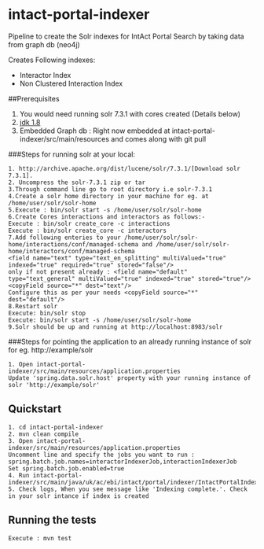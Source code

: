 # intact-portal-indexer
Pipeline to create the Solr indexes for IntAct Portal Search by taking data from graph db (neo4j)

Creates Following indexes:

* Interactor Index
* Non Clustered Interaction Index

##Prerequisites

1. You would need running solr 7.3.1 with cores created (Details below)
2. [jdk 1.8](http://www.oracle.com/technetwork/java/javase/downloads/index.html)
3. Embedded Graph db : Right now embedded at intact-portal-indexer/src/main/resources and comes along with git pull 


###Steps for running solr at your local:
```
1. http://archive.apache.org/dist/lucene/solr/7.3.1/[Download solr 7.3.1].
2. Uncompress the solr-7.3.1 zip or tar
3.Through command line go to root directory i.e solr-7.3.1
4.Create a solr home directory in your machine for eg. at /home/user/solr/solr-home
5.Execute : bin/solr start -s /home/user/solr/solr-home
6.Create Cores interactions and interactors as follows:-
Execute : bin/solr create_core -c interactions
Execute : bin/solr create_core -c interactors
7.Add following enteries to your /home/user/solr/solr-home/interactions/conf/managed-schema and /home/user/solr/solr-home/interactors/conf/managed-schema
<field name="text" type="text_en_splitting" multiValued="true" indexed="true" required="true" stored="false"/>
only if not present already : <field name="default" type="text_general" multiValued="true" indexed="true" stored="true"/>
<copyField source="*" dest="text"/>
Configure this as per your needs <copyField source="*" dest="default"/>
8.Restart solr
Execute: bin/solr stop
Execute: bin/solr start -s /home/user/solr/solr-home
9.Solr should be up and running at http://localhost:8983/solr
```

###Steps for pointing the application to an already running instance of solr for eg. http://example/solr
```
1. Open intact-portal-indexer/src/main/resources/application.properties
Update 'spring.data.solr.host' property with your running instance of solr 'http://example/solr'
```
## Quickstart

```
1. cd intact-portal-indexer
2. mvn clean compile
3. Open intact-portal-indexer/src/main/resources/application.properties
Uncomment line and specify the jobs you want to run : spring.batch.job.names=interactorIndexerJob,interactionIndexerJob
Set spring.batch.job.enabled=true
4. Run intact-portal-indexer/src/main/java/uk/ac/ebi/intact/portal/indexer/IntactPortalIndexerApplication.java 
5. Check logs, When you see message like 'Indexing complete.'. Check in your solr intance if index is created
```
 
## Running the tests

```
Execute : mvn test
```

